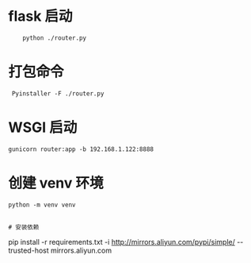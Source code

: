 # flask 启动

```
    python ./router.py
```

# 打包命令

```
 Pyinstaller -F ./router.py
```

# WSGI 启动

```
gunicorn router:app -b 192.168.1.122:8888
```

# 创建 venv 环境

```
python -m venv venv


# 安装依赖
```

pip install -r requirements.txt -i http://mirrors.aliyun.com/pypi/simple/ --trusted-host mirrors.aliyun.com

```

```
